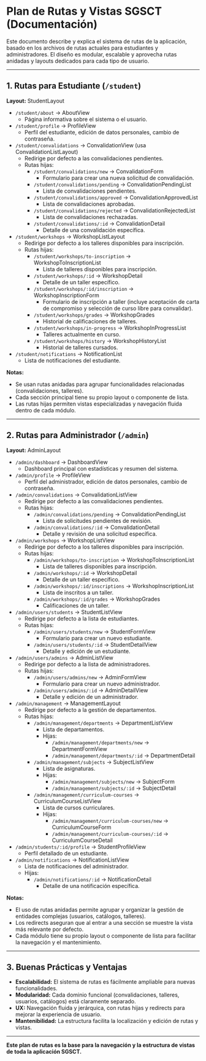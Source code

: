 # Plan de Rutas y Vistas SGSCT (Documentación)

Este documento describe y explica el sistema de rutas de la aplicación, basado en los archivos de rutas actuales para estudiantes y administradores. El diseño es modular, escalable y aprovecha rutas anidadas y layouts dedicados para cada tipo de usuario.

---

## 1. Rutas para Estudiante (`/student`)

**Layout:** StudentLayout

- `/student/about` → AboutView
  - Página informativa sobre el sistema o el usuario.
- `/student/profile` → ProfileView
  - Perfil del estudiante, edición de datos personales, cambio de contraseña.
- `/student/convalidations` → ConvalidationView (usa ConvalidationListLayout)
  - Redirige por defecto a las convalidaciones pendientes.
  - Rutas hijas:
    - `/student/convalidations/new` → ConvalidationForm
      - Formulario para crear una nueva solicitud de convalidación.
    - `/student/convalidations/pending` → ConvalidationPendingList
      - Lista de convalidaciones pendientes.
    - `/student/convalidations/approved` → ConvalidationApprovedList
      - Lista de convalidaciones aprobadas.
    - `/student/convalidations/rejected` → ConvalidationRejectedList
      - Lista de convalidaciones rechazadas.
    - `/student/convalidations/:id` → ConvalidationDetail
      - Detalle de una convalidación específica.
- `/student/workshops` → WorkshopListLayout
  - Redirige por defecto a los talleres disponibles para inscripción.
  - Rutas hijas:
    - `/student/workshops/to-inscription` → WorkshopToInscriptionList
      - Lista de talleres disponibles para inscripción.
    - `/student/workshops/:id` → WorkshopDetail
      - Detalle de un taller específico.
    - `/student/workshops/:id/inscription` → WorkshopInscriptionForm
      - Formulario de inscripción a taller (incluye aceptación de carta de compromiso y selección de curso libre para convalidar).
    - `/student/workshops/grades` → WorkshopGrades
      - Historial de calificaciones de talleres.
    - `/student/workshops/in-progress` → WorkshopInProgressList
      - Talleres actualmente en curso.
    - `/student/workshops/history` → WorkshopHistoryList
      - Historial de talleres cursados.
- `/student/notifications` → NotificationList
  - Lista de notificaciones del estudiante.

**Notas:**
- Se usan rutas anidadas para agrupar funcionalidades relacionadas (convalidaciones, talleres).
- Cada sección principal tiene su propio layout o componente de lista.
- Las rutas hijas permiten vistas especializadas y navegación fluida dentro de cada módulo.

---

## 2. Rutas para Administrador (`/admin`)

**Layout:** AdminLayout

- `/admin/dashboard` → DashboardView
  - Dashboard principal con estadísticas y resumen del sistema.
- `/admin/profile` → ProfileView
  - Perfil del administrador, edición de datos personales, cambio de contraseña.
- `/admin/convalidations` → ConvalidationListView
  - Redirige por defecto a las convalidaciones pendientes.
  - Rutas hijas:
    - `/admin/convalidations/pending` → ConvalidationPendingList
      - Lista de solicitudes pendientes de revisión.
    - `/admin/convalidations/:id` → ConvalidationDetail
      - Detalle y revisión de una solicitud específica.
- `/admin/workshops` → WorkshopListView
  - Redirige por defecto a los talleres disponibles para inscripción.
  - Rutas hijas:
    - `/admin/workshops/to-inscription` → WorkshopToInscriptionList
      - Lista de talleres disponibles para inscripción.
    - `/admin/workshops/:id` → WorkshopDetail
      - Detalle de un taller específico.
    - `/admin/workshops/:id/inscriptions` → WorkshopInscriptionList
      - Lista de inscritos a un taller.
    - `/admin/workshops/:id/grades` → WorkshopGrades
      - Calificaciones de un taller.
- `/admin/users/students` → StudentListView
  - Redirige por defecto a la lista de estudiantes.
  - Rutas hijas:
    - `/admin/users/students/new` → StudentFormView
      - Formulario para crear un nuevo estudiante.
    - `/admin/users/students/:id` → StudentDetailView
      - Detalle y edición de un estudiante.
- `/admin/users/admins` → AdminListView
  - Redirige por defecto a la lista de administradores.
  - Rutas hijas:
    - `/admin/users/admins/new` → AdminFormView
      - Formulario para crear un nuevo administrador.
    - `/admin/users/admins/:id` → AdminDetailView
      - Detalle y edición de un administrador.
- `/admin/management` → ManagementLayout
  - Redirige por defecto a la gestión de departamentos.
  - Rutas hijas:
    - `/admin/management/departments` → DepartmentListView
      - Lista de departamentos.
      - Hijas:
        - `/admin/management/departments/new` → DepartmentFormView
        - `/admin/management/departments/:id` → DepartmentDetail
    - `/admin/management/subjects` → SubjectListView
      - Lista de asignaturas.
      - Hijas:
        - `/admin/management/subjects/new` → SubjectForm
        - `/admin/management/subjects/:id` → SubjectDetail
    - `/admin/management/curriculum-courses` → CurriculumCourseListView
      - Lista de cursos curriculares.
      - Hijas:
        - `/admin/management/curriculum-courses/new` → CurriculumCourseForm
        - `/admin/management/curriculum-courses/:id` → CurriculumCourseDetail
- `/admin/students/:id/profile` → StudentProfileView
  - Perfil detallado de un estudiante.
- `/admin/notifications` → NotificationListView
  - Lista de notificaciones del administrador.
  - Hijas:
    - `/admin/notifications/:id` → NotificationDetail
      - Detalle de una notificación específica.

**Notas:**
- El uso de rutas anidadas permite agrupar y organizar la gestión de entidades complejas (usuarios, catálogos, talleres).
- Los redirects aseguran que al entrar a una sección se muestre la vista más relevante por defecto.
- Cada módulo tiene su propio layout o componente de lista para facilitar la navegación y el mantenimiento.

---

## 3. Buenas Prácticas y Ventajas

- **Escalabilidad:** El sistema de rutas es fácilmente ampliable para nuevas funcionalidades.
- **Modularidad:** Cada dominio funcional (convalidaciones, talleres, usuarios, catálogos) está claramente separado.
- **UX:** Navegación fluida y jerárquica, con rutas hijas y redirects para mejorar la experiencia de usuario.
- **Mantenibilidad:** La estructura facilita la localización y edición de rutas y vistas.

---

**Este plan de rutas es la base para la navegación y la estructura de vistas de toda la aplicación SGSCT.** 